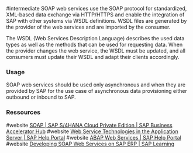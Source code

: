 #intermediate 
SOAP web services use the SOAP protocol for standardized, XML-based data exchange via HTTP/HTTPS and enable the integration of SAP with other systems via WSDL definitions. WSDL files are generated by the provider of the web services and are imported by the consumer. 

The WSDL (Web Services Description Language) describes the used data types as well as the methods that can be used for requesting data. When the provider changes the web service, the WSDL must be updated, and all consumers must update their WSDL and adapt their clients accordingly.
### Usage

SOAP web services should be used only asynchronous and when they are provided by SAP for the use case of asynchronous data provisioning either outbound or inbound to SAP.
### Ressources
#website [SOAP | SAP S/4HANA Cloud Private Edition | SAP Business Accelerator Hub](https://api.sap.com/products/SAPS4HANACloudPrivateEdition/apis/SOAP)
#website [Web Service Technologies in the Application Server | SAP Help Portal](https://help.sap.com/docs/SAP_S4HANA_ON-PREMISE/753088fc00704d0a80e7fbd6803c8adb/488598c8210f0e27e10000000a421937.html?locale=en-US)
#website [ABAP Web Services | SAP Help Portal](https://help.sap.com/docs/SAP_S4HANA_ON-PREMISE/684cffda9cbc4187ad7dad790b03b983/4852347a08e672d0e10000000a42189c.html?locale=en-US)
#website [Developing SOAP Web Services on SAP ERP | SAP Learning](https://learning.sap.com/learning-journeys/developing-soap-web-services-on-sap-erp)